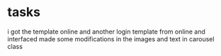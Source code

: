 # tasks
i got the template online and another login template from online and interfaced made some modifications in the images and text in carousel class
